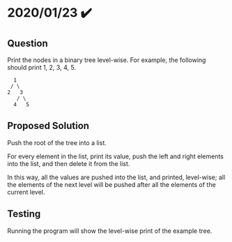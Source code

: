 # 2020/01/23 ✔️

## Question

Print the nodes in a binary tree level-wise. For example, the following should print 1, 2, 3, 4, 5.

      1
     / \
    2   3
       / \
      4   5

## Proposed Solution

Push the root of the tree into a list.

For every element in the list, print its value, push the left and right elements into the list, and then delete it from the list.

In this way, all the values are pushed into the list, and printed, level-wise; all the elements of the next level will be pushed after all the elements of the current level.
    
## Testing

Running the program will show the level-wise print of the example tree.
